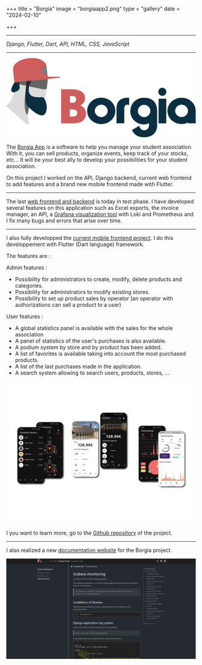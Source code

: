 +++
title = "Borgia"
image = "borgiaapp2.png"
type = "gallery"
date = "2024-02-10"

+++

---


*Django, Flutter, Dart, API, HTML, CSS, JavaScript*

---


![BorgiaLogo](borgia.png)

The [Borgia App](https://github.com/JosueGauthier/borgia_flutter_app) is a software to help you manage your student association. With it, you can sell products, organize events, keep track of your stocks, etc... It will be your best ally to develop your possibilities for your student association.


On this project I worked on the API, Django backend, current web frontend to add features and a brand new mobile frontend made with Flutter.


---

The last [web frontend and backend](https://github.com/JosueGauthier/borgia-serv/tree/sibers2) is today in test phase. I have developed several features on this application such as Excel exports, the invoice manager, an API, a [Grafana visualization tool](https://github.com/JosueGauthier/grafana-borgia) with Loki and Prometheus and I fix many bugs and errors that arise over time.


---

I also fully developped the [current mobile frontend project](https://github.com/JosueGauthier/borgia_flutter_app). I do this developpement with Flutter (Dart language) framework. 

The features are : 

Admin features :

- Possibility for administrators to create, modify, delete products and categories.
- Possibility for administrators to modify existing stores.
- Possibility to set up product sales by operator (an operator with authorizations can sell a product to a user)

User features : 

- A global statistics panel is available with the sales for the whole association
- A panel of statistics of the user's purchases is also available.
- A podium system by store and by product has been added.
- A list of favorites is available taking into account the most purchased products.
- A list of the last purchases made in the application.
- A search system allowing to search users, products, stores, ...

![Borgia stat](borgiaapp2.png)


I you want to learn more, go to the [Github repository](https://github.com/JosueGauthier/borgia_flutter_app) of the project.


---

I also realized a new [documentation website](https://josuegauthier.github.io/borgia-sphinx-doc/) for the Borgia project.

![Documentation](borgiadoc.png)

